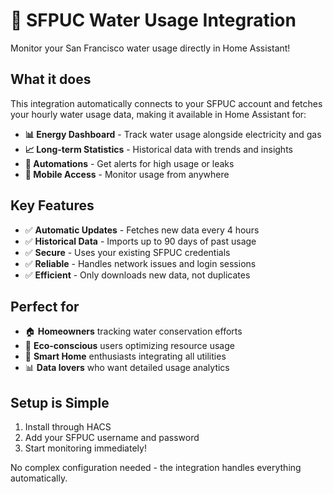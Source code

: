# 🚰 SFPUC Water Usage Integration

Monitor your San Francisco water usage directly in Home Assistant!

## What it does

This integration automatically connects to your SFPUC account and fetches your hourly water usage data, making it available in Home Assistant for:

- **📊 Energy Dashboard** - Track water usage alongside electricity and gas
- **📈 Long-term Statistics** - Historical data with trends and insights  
- **🔔 Automations** - Get alerts for high usage or leaks
- **📱 Mobile Access** - Monitor usage from anywhere

## Key Features

- ✅ **Automatic Updates** - Fetches new data every 4 hours
- ✅ **Historical Data** - Imports up to 90 days of past usage
- ✅ **Secure** - Uses your existing SFPUC credentials
- ✅ **Reliable** - Handles network issues and login sessions
- ✅ **Efficient** - Only downloads new data, not duplicates

## Perfect for

- 🏠 **Homeowners** tracking water conservation efforts
- 🌱 **Eco-conscious** users optimizing resource usage
- 🔧 **Smart Home** enthusiasts integrating all utilities
- 📊 **Data lovers** who want detailed usage analytics

## Setup is Simple

1. Install through HACS
2. Add your SFPUC username and password
3. Start monitoring immediately!

No complex configuration needed - the integration handles everything automatically. 